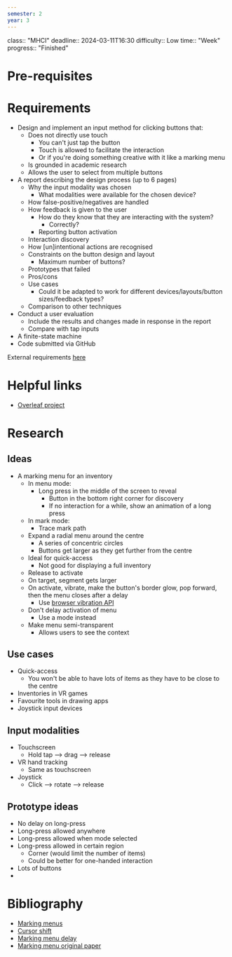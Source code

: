 ```yaml
---
semester: 2
year: 3
---
```

class:: "MHCI"
deadline:: 2024-03-11T16:30
difficulty:: Low
time:: "Week"
progress:: "Finished"

# Pre-requisites

# Requirements
- Design and implement an input method for clicking buttons that:
	- Does not directly use touch
		- You can't just tap the button
		- Touch is allowed to facilitate the interaction
		- Or if you're doing something creative with it like a marking menu
	- Is grounded in academic research
	- Allows the user to select from multiple buttons
- A report describing the design process (up to 6 pages)
	- Why the input modality was chosen
		- What modalities were available for the chosen device?
	- How false-positive/negatives are handled
	- How feedback is given to the user
		- How do they know that they are interacting with the system?
			- Correctly?
		- Reporting button activation
	- Interaction discovery
	- How \[un\]intentional actions are recognised
	- Constraints on the button design and layout
		- Maximum number of buttons?
	- Prototypes that failed
	- Pros/cons
	- Use cases
		- Could it be adapted to work for different devices/layouts/button sizes/feedback types?
	- Comparison to other techniques
- Conduct a user evaluation
	- Include the results and changes made in response in the report
	- Compare with tap inputs
- A finite-state machine
- Code submitted via GitHub

External requirements [here](https://moodle.gla.ac.uk/pluginfile.php/7898929/mod_resource/content/2/Coursework%20Handout.pdf)

# Helpful links
- [Overleaf project](https://www.overleaf.com/project/65f23daf0063636d4527fa6f)

# Research
## Ideas
- A marking menu for an inventory
	- In menu mode:
		- Long press in the middle of the screen to reveal
			- Button in the bottom right corner for discovery
			- If no interaction for a while, show an animation of a long press
	- In mark mode:
		- Trace mark path
	- Expand a radial menu around the centre
		- A series of concentric circles
		- Buttons get larger as they get further from the centre
	- Ideal for quick-access
		- Not good for displaying a full inventory
	- Release to activate
	- On target, segment gets larger
	- On activate, vibrate, make the button's border glow, pop forward, then the menu closes after a delay
		- Use [browser vibration API](https://developer.mozilla.org/en-US/docs/Web/API/Vibration_API)
	- Don't delay activation of menu
		- Use a mode instead
	- Make menu semi-transparent
		- Allows users to see the context

## Use cases
- Quick-access
	- You won't be able to have lots of items as they have to be close to the centre
- Inventories in VR games
- Favourite tools in drawing apps
- Joystick input devices

## Input modalities
- Touchscreen
	- Hold tap --> drag --> release
- VR hand tracking
	- Same as touchscreen
- Joystick
	- Click --> rotate --> release

## Prototype ideas
- No delay on long-press
- Long-press allowed anywhere
- Long-press allowed when mode selected
- Long-press allowed in certain region
	- Corner (would limit the number of items)
	- Could be better for one-handed interaction
- Lots of buttons
- 

# Bibliography
- [Marking menus](https://dl.acm.org/doi/abs/10.1145/191666.191759)
- [Cursor shift](https://dl.acm.org/doi/abs/10.1145/1240624.1240727)
- [Marking menu delay](https://dl.acm.org/doi/abs/10.1145/3313831.3376296)
- [Marking menu original paper](https://onlinelibrary.wiley.com/doi/abs/10.1111/1467-8659.1350305)
